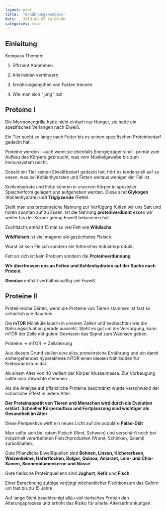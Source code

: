 ```yaml
---
layout: post
title:  "Ernährungskompass"
date:   2019-08-07 14:00:00
categories: misc
---
```


## Einleitung

Kompass Themen:

1. Effizient Abnehmen

2. Alterleiden verhindern

3. Ernährungsmythen von Fakten trennen

4. Wie man sich "jung" isst


## Proteine I

Die Mormonengrille hatte nicht einfach nur Hunger, sie hatte ein spezifisches Verlangen nach Eiweiß.

Ein Tier sucht so lange nach Futter bis es seinen spezifischen Proteinbedarf gedeckt hat.

Proteine werden - auch wenn sie ebenfalls Energieträger sind - primär zum Aufbau des Körpers gebraucht, was vom Muskelgewebe bis zum Immunsystem reicht.

Sobald ein Tier seinen Eiweißbedarf gedeckt hat, hört es tendenziell auf zu essen, was bei Kohlenhydraten und Fetten weitaus weniger der Fall ist.

Kohlenhydrate und Fette können in unserem Körper in spezieller Speicherform gelagert und aufgehoben werden. Diese sind **Glykogen** (Kohlenhydrate) und **Triglyzeride** (Fette).

Stellt man uns proteinreiche Nahrung zur Verfügung fühlen wir uns Satt und hören spontan auf zu Essen. Ist die Nahrung **proteinverdünnt** essen wir weiter bis der Körper genug Eiweiß bekommen hat.

Zuchtlachs enthält 15 mal so viel Fett wie **Wildlachs**

**Wildfleisch** ist viel magerer als gezüchtetes Fleisch.

Wurst ist kein Fleisch sondern ein fettreiches Industrieprodukt.

Fett an sich ist kein Problem sondern die **Proteinverdünnung**

**Wir überfressen uns an Fetten und Kohlenhydraten auf der Suche nach Protein.**

**Gemüse** enthält verhältnismäßig viel Eiweiß.


## Proteine II

Proteinreiche Diäten, wenn die Proteine von Tieren stammen ist fast so schädlich wie Rauchen.

Die **mTOR** Moleküle lauern in unseren Zellen und beobachten wie die Nahrungssituation gerade aussieht. Steht es gut um die Versorgung, kann mTOR der Zelle mit gutem Gewissen das Signal zum Wachsen geben.

Proteine -> mTOR -> Zellalterung

Aus diesem Grund stellen eine allzu proteinreiche Ernährung und ein damit einhergehendes hyperaktives mTOR einen idealen Nährboden für Krebswachstum dar.

Ab einem Alter von 40 verliert der Körper Muskelmasse. Zur Vorbeugung sollte man Gewichte stemmen.

Als die Analyse auf pflanzliche Proteine beschränkt wurde verschwand der schädliche Effekt in jedem Alter.

**Der Proteinappetit von Tieren und Menschen wird durch die Evolution erklärt. Schneller Körperaufbau und Fortplanzung sind wichtiger als Gesundheit im Alter**

Diese Perspektive wirft ein neues Licht auf die populäre **Paläo-Diät**

Man sollte sich bei rotem Fleisch (Rind, Schwein) und verschärft noch bei industriell verarbeiteten Fleischprodukten (Wurst, Schinken, Salami) zurückhalten.

Gute Pflanzliche Eiweißquellen sind **Bohnen, Linsen, Kichererbsen, Weizenkeime, Haferflocken, Bulgur, Quinoa, Amarant, Lein- und Chia-Samen, Sonnenblumenkerne und Nüsse**

Gute tierische Proteinquellenn sind **Joghurt**, **Kefir** und **Fisch**.

Einer Berechnung zufolge verjüngt wöchentlicher Fischkonsum das Gehirn um fast bis zu 15 Jahre.

Auf lange Sicht beschleunigt allzu viel tierisches Protein den Alterungsprozess und erhöht das Risiko für allerlei Alterserkrankungen.


